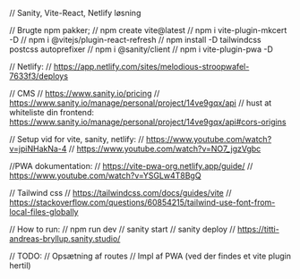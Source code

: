 // Sanity, Vite-React, Netlify løsning

// Brugte npm pakker;
// npm create vite@latest
// npm i vite-plugin-mkcert -D
// npm i @vitejs/plugin-react-refresh
// npm install -D tailwindcss postcss autoprefixer
// npm i @sanity/client
// npm i vite-plugin-pwa -D

// Netlify:
// https://app.netlify.com/sites/melodious-stroopwafel-7633f3/deploys

// CMS
// https://www.sanity.io/pricing
// https://www.sanity.io/manage/personal/project/14ve9gqx/api
// hust at whiteliste din frontend: https://www.sanity.io/manage/personal/project/14ve9gqx/api#cors-origins

// Setup vid for vite, sanity, netlify:
// https://www.youtube.com/watch?v=jpiNHakNa-4
// https://www.youtube.com/watch?v=NO7_jgzVgbc

//PWA dokumentation:
// https://vite-pwa-org.netlify.app/guide/
// https://www.youtube.com/watch?v=YSGLw4T8BgQ

// Tailwind css
// https://tailwindcss.com/docs/guides/vite
// https://stackoverflow.com/questions/60854215/tailwind-use-font-from-local-files-globally

// How to run:
// npm run dev
// sanity start
// sanity deploy
// https://titti-andreas-bryllup.sanity.studio/

// TODO:
// Opsætning af routes
// Impl af PWA (ved der findes et vite plugin hertil)
